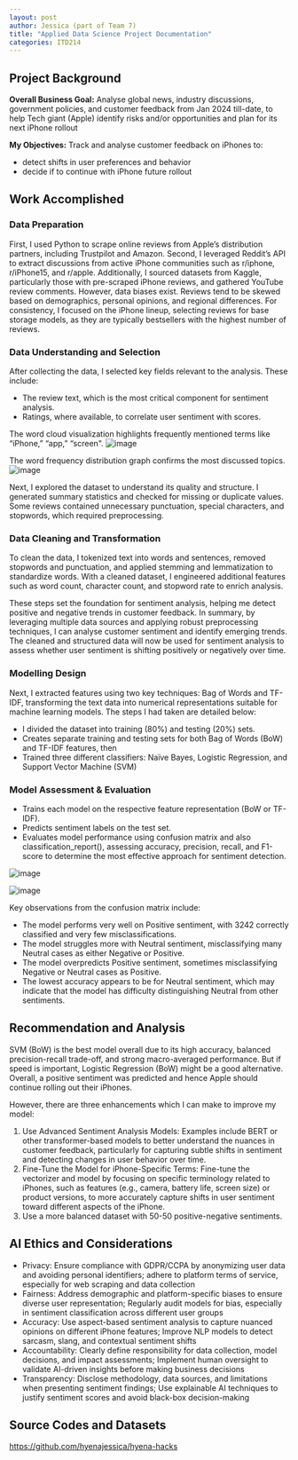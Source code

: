 ```yaml
---
layout: post
author: Jessica (part of Team 7)
title: "Applied Data Science Project Documentation"
categories: ITD214
---
```

## Project Background
**Overall Business Goal:** 
Analyse global news, industry discussions, government policies, and customer feedback from Jan 2024 till-date, to help Tech giant (Apple) identify risks and/or opportunities and plan for its next iPhone rollout

**My Objectives:** 
Track and analyse customer feedback on iPhones to:
- detect shifts in user preferences and behavior
- decide if to continue with iPhone future rollout

## Work Accomplished

### Data Preparation
First, I used Python to scrape online reviews from Apple’s distribution partners, including Trustpilot and Amazon.
Second, I leveraged Reddit’s API to extract discussions from active iPhone communities such as r/iphone, r/iPhone15, and r/apple.
Additionally, I sourced datasets from Kaggle, particularly those with pre-scraped iPhone reviews, and gathered YouTube review comments. 
However, data biases exist. Reviews tend to be skewed based on demographics, personal opinions, and regional differences.
For consistency, I focused on the iPhone lineup, selecting reviews for base storage models, as they are typically bestsellers with the highest number of reviews.

### Data Understanding and Selection
After collecting the data, I selected key fields relevant to the analysis. These include: 
- The review text, which is the most critical component for sentiment analysis.
- Ratings, where available, to correlate user sentiment with scores.

The word cloud visualization highlights frequently mentioned terms like “iPhone,” “app,” “screen".
![image](https://github.com/user-attachments/assets/6e99985b-c91d-4ba1-9b5a-bd9d659aa52d)

The word frequency distribution graph confirms the most discussed topics.
![image](https://github.com/user-attachments/assets/10d43359-2588-46c2-872d-83092198038a)

Next, I explored the dataset to understand its quality and structure. I generated summary statistics and checked for missing or duplicate values.
Some reviews contained unnecessary punctuation, special characters, and stopwords, which required preprocessing. 

### Data Cleaning and Transformation
To clean the data, I tokenized text into words and sentences, removed stopwords and punctuation, and applied stemming and lemmatization to standardize words. With a cleaned dataset, I engineered additional features such as word count, character count, and stopword rate to enrich analysis.

These steps set the foundation for sentiment analysis, helping me detect positive and negative trends in customer feedback.
In summary, by leveraging multiple data sources and applying robust preprocessing techniques, I can analyse customer sentiment and identify emerging trends.
The cleaned and structured data will now be used for sentiment analysis to assess whether user sentiment is shifting positively or negatively over time.

### Modelling Design
Next, I extracted features using two key techniques: Bag of Words and TF-IDF, transforming the text data into numerical representations suitable for machine learning models. The steps I had taken are detailed below: 
- I divided the dataset into training (80%) and testing (20%) sets.
- Creates separate training and testing sets for both Bag of Words (BoW) and TF-IDF features, then
- Trained three different classifiers: Naïve Bayes, Logistic Regression, and Support Vector Machine (SVM)

### Model Assessment & Evaluation
- Trains each model on the respective feature representation (BoW or TF-IDF).
- Predicts sentiment labels on the test set.
- Evaluates model performance using confusion matrix and also classification_report(), assessing accuracy, precision, recall, and F1-score to determine the most effective approach for sentiment detection.

![image](https://github.com/user-attachments/assets/215375dd-92ee-4319-83a5-4434ffe5876d)

![image](https://github.com/user-attachments/assets/2ddfc94c-d9c6-4789-9504-b87e7fb761ec)

Key observations from the confusion matrix include:
- The model performs very well on Positive sentiment, with 3242 correctly classified and very few misclassifications.
- The model struggles more with Neutral sentiment, misclassifying many Neutral cases as either Negative or Positive.
- The model overpredicts Positive sentiment, sometimes misclassifying Negative or Neutral cases as Positive.
- The lowest accuracy appears to be for Neutral sentiment, which may indicate that the model has difficulty distinguishing Neutral from other sentiments.

## Recommendation and Analysis
SVM (BoW) is the best model overall due to its high accuracy, balanced precision-recall trade-off, and strong macro-averaged performance. But if speed is important, Logistic Regression (BoW) might be a good alternative. 
Overall, a positive sentiment was predicted and hence Apple should continue rolling out their iPhones. 

However, there are three enhancements which I can make to improve my model:
1. Use Advanced Sentiment Analysis Models: Examples include BERT or other transformer-based models to better understand the nuances in customer feedback, particularly for capturing subtle shifts in sentiment and detecting changes in user behavior over time.
2. Fine-Tune the Model for iPhone-Specific Terms: Fine-tune the vectorizer and model by focusing on specific terminology related to iPhones, such as features (e.g., camera, battery life, screen size) or product versions, to more accurately capture shifts in user sentiment toward different aspects of the iPhone.
3. Use a more balanced dataset with 50-50 positive-negative sentiments.

## AI Ethics and Considerations
- Privacy: Ensure compliance with GDPR/CCPA by anonymizing user data and avoiding personal identifiers; adhere to platform terms of service, especially for web scraping and data collection
- Fairness: Address demographic and platform-specific biases to ensure diverse user representation; Regularly audit models for bias, especially in sentiment classification across different user groups
- Accuracy: Use aspect-based sentiment analysis to capture nuanced opinions on different iPhone features; Improve NLP models to detect sarcasm, slang, and contextual sentiment shifts
- Accountability: Clearly define responsibility for data collection, model decisions, and impact assessments; Implement human oversight to validate AI-driven insights before making business decisions
- Transparency: Disclose methodology, data sources, and limitations when presenting sentiment findings; Use explainable AI techniques to justify sentiment scores and avoid black-box decision-making

## Source Codes and Datasets
https://github.com/hyenajessica/hyena-hacks

